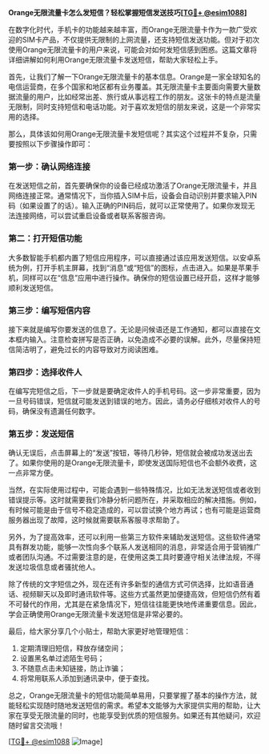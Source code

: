 **Orange无限流量卡怎么发短信？轻松掌握短信发送技巧[[TG💪+ @esim1088](https://t.me/s/esim1088)]**

在数字化时代，手机卡的功能越来越丰富，而Orange无限流量卡作为一款广受欢迎的SIM卡产品，不仅提供无限制的上网流量，还支持短信发送功能。但对于初次使用Orange无限流量卡的用户来说，可能会对如何发短信感到困惑。这篇文章将详细讲解如何利用Orange无限流量卡发送短信，帮助大家轻松上手。

首先，让我们了解一下Orange无限流量卡的基本信息。Orange是一家全球知名的电信运营商，在多个国家和地区都有业务覆盖。其无限流量卡主要面向需要大量数据流量的用户，比如经常出差、旅行或从事远程工作的朋友。这张卡的特点是流量无限制，同时支持短信和电话功能。对于喜欢发短信的朋友来说，这是一个非常实用的选择。

那么，具体该如何用Orange无限流量卡发短信呢？其实这个过程并不复杂，只需要按照以下步骤操作即可：

### **第一步：确认网络连接**
在发送短信之前，首先要确保你的设备已经成功激活了Orange无限流量卡，并且网络连接正常。通常情况下，当你插入SIM卡后，设备会自动识别并要求输入PIN码（如果设置了的话）。输入正确的PIN码后，就可以正常使用了。如果你发现无法连接网络，可以尝试重启设备或者联系客服咨询。

### **第二：打开短信功能**
大多数智能手机都内置了短信应用程序，可以直接通过该应用发送短信。以安卓系统为例，打开手机主屏幕，找到“消息”或“短信”的图标，点击进入。如果是苹果手机，同样可以在“信息”应用中进行操作。确保你的短信设置已经开启，这样才能够顺利发送短信。

### **第三步：编写短信内容**
接下来就是编写你要发送的信息了。无论是问候语还是工作通知，都可以直接在文本框内输入。注意检查拼写是否正确，以免造成不必要的误解。此外，尽量保持短信简洁明了，避免过长的内容导致对方阅读困难。

### **第四步：选择收件人**
在编写完短信之后，下一步就是要确定收件人的手机号码。这一步非常重要，因为一旦号码错误，短信就可能发送到错误的地方。因此，请务必仔细核对收件人的号码，确保没有遗漏任何数字。

### **第五步：发送短信**
确认无误后，点击屏幕上的“发送”按钮，等待几秒钟，短信就会被成功发送出去了。如果你使用的是Orange无限流量卡，即使发送国际短信也不会额外收费，这一点非常方便。

当然，在实际使用过程中，可能会遇到一些特殊情况，比如无法发送短信或者收到错误提示等。这时就需要我们冷静分析问题所在，并采取相应的解决措施。例如，有时候可能是由于信号不稳定造成的，可以尝试换个地方再试；也有可能是运营商服务器出现了故障，这时候就需要联系客服寻求帮助了。

另外，为了提高效率，还可以利用一些第三方软件来辅助发送短信。这些软件通常具有群发功能，能够一次性向多个联系人发送相同的消息，非常适合用于营销推广或者团队沟通。不过需要注意的是，在使用这类工具时要遵守相关法律法规，不得发送垃圾信息或者骚扰他人。

除了传统的文字短信之外，现在还有许多新型的通信方式可供选择，比如语音通话、视频聊天以及即时通讯软件等。这些方式虽然更加便捷高效，但短信仍然有着不可替代的作用，尤其是在紧急情况下，短信往往能更快地传递重要信息。因此，学会正确使用Orange无限流量卡发送短信是非常必要的。

最后，给大家分享几个小贴士，帮助大家更好地管理短信：
1. 定期清理旧短信，释放存储空间；
2. 设置黑名单过滤陌生号码；
3. 不随意点击未知链接，防止诈骗；
4. 将常用联系人添加到通讯录中，便于查找。

总之，Orange无限流量卡的短信功能简单易用，只要掌握了基本的操作方法，就能轻松实现随时随地发送短信的需求。希望本文能够为大家提供实用的帮助，让大家在享受无限流量的同时，也能享受到优质的短信服务。如果还有其他疑问，欢迎随时留言交流哦！

[[TG💪+ @esim1088](https://t.me/s/esim1088) ![Image](https://i.postimg.cc/4NQfJmqS/Snipaste-2025-05-13-00-14-12.png)]